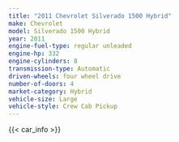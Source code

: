 ```yaml
---
title: "2011 Chevrolet Silverado 1500 Hybrid"
make: Chevrolet
model: Silverado 1500 Hybrid
year: 2011
engine-fuel-type: regular unleaded
engine-hp: 332
engine-cylinders: 8
transmission-type: Automatic
driven-wheels: four wheel drive
number-of-doors: 4
market-category: Hybrid
vehicle-size: Large
vehicle-style: Crew Cab Pickup
---
```


{{< car_info >}}
